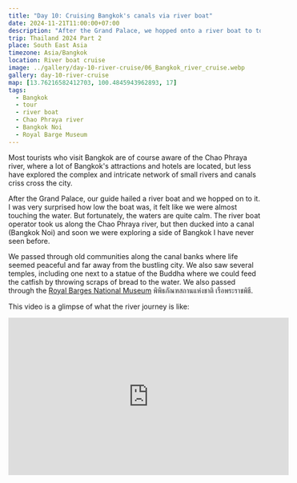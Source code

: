 ```yaml
---
title: "Day 10: Cruising Bangkok's canals via river boat"
date: 2024-11-21T11:00:00+07:00
description: "After the Grand Palace, we hopped onto a river boat to tour through Bangkok's canals."
trip: Thailand 2024 Part 2
place: South East Asia
timezone: Asia/Bangkok
location: River boat cruise
image: ../gallery/day-10-river-cruise/06_Bangkok_river_cruise.webp
gallery: day-10-river-cruise
map: [13.76216582412703, 100.4845943962893, 17]
tags:
  - Bangkok
  - tour
  - river boat
  - Chao Phraya river
  - Bangkok Noi
  - Royal Barge Museum
---
```


Most tourists who visit Bangkok are of course aware of the Chao Phraya river, where a lot of Bangkok's attractions and hotels are located, but less have explored the complex and intricate network of small rivers and canals criss cross the city.

After the Grand Palace, our guide hailed a river boat and we hopped on to it. I was very surprised how low the boat was, it felt like we were almost touching the water. But fortunately, the waters are quite calm. The river boat operator took us along the Chao Phraya river, but then ducked into a canal (Bangkok Noi) and soon we were exploring a side of Bangkok I have never seen before.

We passed through old communities along the canal banks where life seemed peaceful and far away from the bustling city. We also saw several temples, including one next to a statue of the Buddha where we could feed the catfish by throwing scraps of bread to the water. We also passed through the [Royal Barges National Museum](http://www.virtualmuseum.finearts.go.th/royalbarges/360/boat_1.html) พิพิธภัณฑสถานแห่งชาติ เรือพระราชพิธี.

This video is a glimpse of what the river journey is like:

<iframe width="560" height="315" src="https://www.youtube.com/embed/XRJIihAnV8c?si=lsa-vLa2R3tW2ERK" title="YouTube video player" frameborder="0" allow="accelerometer; autoplay; clipboard-write; encrypted-media; gyroscope; picture-in-picture; web-share" referrerpolicy="strict-origin-when-cross-origin" allowfullscreen></iframe>
